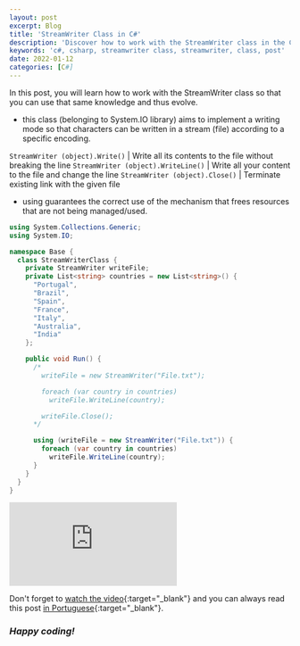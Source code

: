 ```yaml
---
layout: post
excerpt: Blog
title: 'StreamWriter Class in C#'
description: 'Discover how to work with the StreamWriter class in the C# programming language. Get answers to your questions with the theory and examples presented.'
keywords: 'c#, csharp, streamwriter class, streamwriter, class, post'
date: 2022-01-12
categories: [C#]
---
```


In this post, you will learn how to work with the StreamWriter class so that you can use that same knowledge and thus evolve.

- this class (belonging to System.IO library) aims to implement a writing mode so that characters can be written in a stream (file) according to a specific encoding.

`StreamWriter (object).Write()` | Write all its contents to the file without breaking the line
`StreamWriter (object).WriteLine()` | Write all your content to the file and change the line
`StreamWriter (object).Close()` | Terminate existing link with the given file

- using guarantees the correct use of the mechanism that frees resources that are not being managed/used.

```csharp
using System.Collections.Generic;
using System.IO;

namespace Base {
  class StreamWriterClass {
    private StreamWriter writeFile;
    private List<string> countries = new List<string>() {
      "Portugal",
      "Brazil",
      "Spain",
      "France",
      "Italy",
      "Australia",
      "India"
    };

    public void Run() {
      /*
        writeFile = new StreamWriter("File.txt");

        foreach (var country in countries)
          writeFile.WriteLine(country);

        writeFile.Close();
      */

      using (writeFile = new StreamWriter("File.txt")) {
        foreach (var country in countries)
          writeFile.WriteLine(country);
      }
    }
  }
}
```

<div class="video-container">
  <iframe src="https://www.youtube.com/embed/7Hjm23B-quw" frameborder="0" allowfullscreen></iframe>
</div>

Don't forget to [watch the video](https://youtu.be/7Hjm23B-quw){:target="\_blank"} and you can always read this post [in Portuguese](https://caffeinealgorithm.com/blog/classe-streamwriter-em-csharp/){:target="\_blank"}.

### _Happy coding!_
